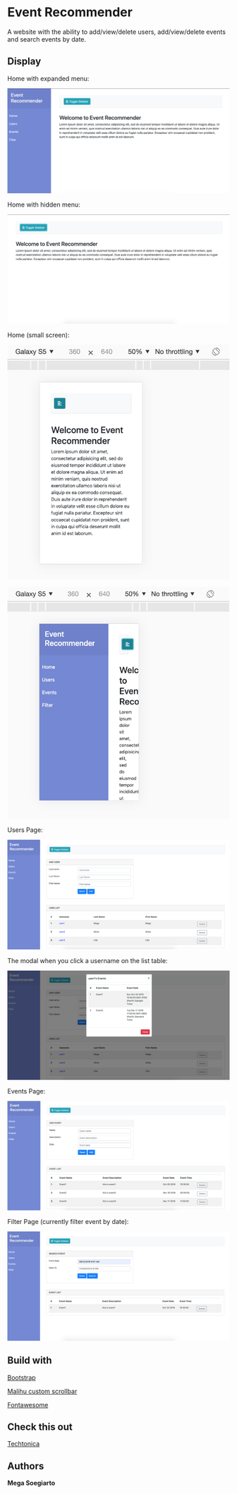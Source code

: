 # Event Recommender

A website with the ability to add/view/delete users, add/view/delete events and search events by date.


## Display

Home with expanded menu:

![Home with Expanded Menu](./oopProjectImgs/Home_menu_expand.png)

Home with hidden menu:

![Home with Hidden Menu](./oopProjectImgs/Home_menu_hidden.png)


Home (small screen):

![Home_responsive1](./oopProjectImgs/Home_responsive1.png)

![Home_responsive2](./oopProjectImgs/Home_responsive2.png)


Users Page:

![Page Users](./oopProjectImgs/Page_users.png)

The modal when you click a username on the list table:

![Page Users Modal](./oopProjectImgs/Page_users_modal.png)


Events Page:

![Page Events](./oopProjectImgs/Page_events.png)


Filter Page (currently filter event by date):

![Page Filter](./oopProjectImgs/Page_filterByDate.png)


## Build with

[Bootstrap](https://getbootstrap.com/)

[Malihu custom scrollbar](https://github.com/malihu/malihu-custom-scrollbar-plugin/)

[Fontawesome](https://fontawesome.com/)


## Check this out

[Techtonica](https://techtonica.org/)


## Authors

__Mega Soegiarto__
